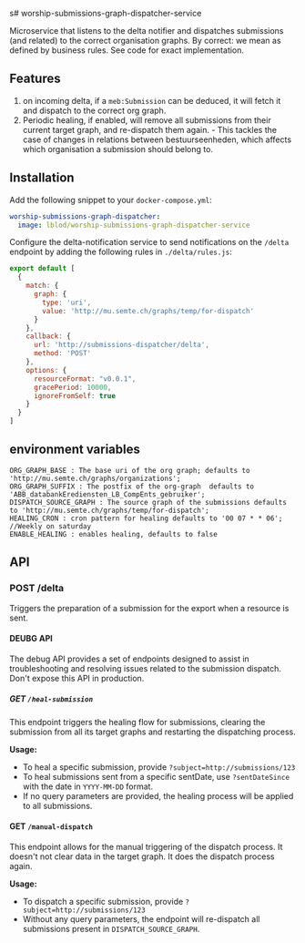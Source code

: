 s# worship-submissions-graph-dispatcher-service

Microservice that listens to the delta notifier and dispatches submissions (and related) to the correct organisation graphs.
By correct: we mean as defined by business rules. See code for exact implementation.

## Features
  1. on incoming delta, if a `meb:Submission` can be deduced, it will fetch it and dispatch to the correct org graph.
  2. Periodic healing, if enabled, will remove all submissions from their current target graph, and re-dispatch them again.
    - This tackles the case of changes in relations between bestuurseenheden, which affects which organisation a submission should belong to.

## Installation
Add the following snippet to your `docker-compose.yml`:

```yml
worship-submissions-graph-dispatcher:
  image: lblod/worship-submissions-graph-dispatcher-service
```

Configure the delta-notification service to send notifications on the `/delta` endpoint by adding the following rules in `./delta/rules.js`:

```javascript
export default [
  {
    match: {
      graph: {
        type: 'uri',
        value: 'http://mu.semte.ch/graphs/temp/for-dispatch'
      }
    },
    callback: {
      url: 'http://submissions-dispatcher/delta',
      method: 'POST'
    },
    options: {
      resourceFormat: "v0.0.1",
      gracePeriod: 10000,
      ignoreFromSelf: true
    }
  }
]
```
## environment variables
```
ORG_GRAPH_BASE : The base uri of the org graph; defaults to 'http://mu.semte.ch/graphs/organizations';
ORG_GRAPH_SUFFIX : The postfix of the org-graph  defaults to 'ABB_databankErediensten_LB_CompEnts_gebruiker';
DISPATCH_SOURCE_GRAPH : The source graph of the submissions defaults to 'http://mu.semte.ch/graphs/temp/for-dispatch';
HEALING_CRON : cron pattern for healing defaults to '00 07 * * 06'; //Weekly on saturday
ENABLE_HEALING : enables healing, defaults to false
```
## API
### POST /delta
Triggers the preparation of a submission for the export when a resource is sent.
#### DEUBG API
The debug API provides a set of endpoints designed to assist in troubleshooting and resolving issues related to the submission dispatch.
Don't expose this API in production.
##### GET `/heal-submission`
This endpoint triggers the healing flow for submissions, clearing the submission from all its target graphs and restarting the dispatching process.

**Usage:**
- To heal a specific submission, provide `?subject=http://submissions/123`
- To heal submissions sent from a specific sentDate, use `?sentDateSince` with the date in `YYYY-MM-DD` format.
- If no query parameters are provided, the healing process will be applied to all submissions.

#### GET `/manual-dispatch`

This endpoint allows for the manual triggering of the dispatch process. It doesn't not clear data in the target graph. It does the dispatch process again.

**Usage:**
- To dispatch a specific submission, provide `?subject=http://submissions/123`
- Without any query parameters, the endpoint will re-dispatch all submissions present in `DISPATCH_SOURCE_GRAPH`.
